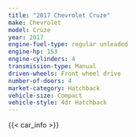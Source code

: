 ```yaml
---
title: "2017 Chevrolet Cruze"
make: Chevrolet
model: Cruze
year: 2017
engine-fuel-type: regular unleaded
engine-hp: 153
engine-cylinders: 4
transmission-type: Manual
driven-wheels: Front wheel drive
number-of-doors: 4
market-category: Hatchback
vehicle-size: Compact
vehicle-style: 4dr Hatchback
---
```


{{< car_info >}}
